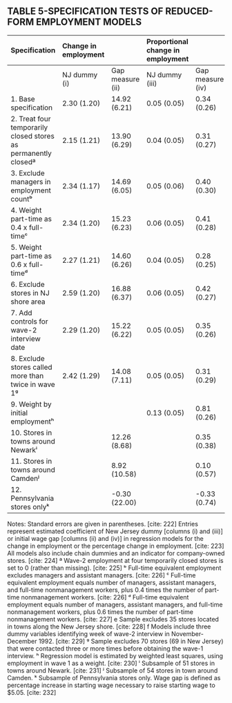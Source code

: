 ## TABLE 5-SPECIFICATION TESTS OF REDUCED-FORM EMPLOYMENT MODELS

| Specification                                         | Change in employment |               | Proportional change in employment |               |
| :---------------------------------------------------- | :------------------- | :------------ | :-------------------------------- | :------------ |
|                                                       | NJ dummy (i)         | Gap measure (ii) | NJ dummy (iii)                    | Gap measure (iv) |
| 1. Base specification                                 |  2.30 (1.20) | 14.92 (6.21) |       0.05 (0.05) |  0.34 (0.26) |
| 2. Treat four temporarily closed stores as permanently closedª |  2.15 (1.21) | 13.90 (6.29) |       0.04 (0.05) |  0.31 (0.27) |
| 3. Exclude managers in employment countᵇ              |  2.34 (1.17) | 14.69 (6.05) |       0.05 (0.06) |  0.40 (0.30) |
| 4. Weight part-time as 0.4 x full-timeᶜ               |  2.34 (1.20) | 15.23 (6.23) |       0.06 (0.05) |  0.41 (0.28) |
| 5. Weight part-time as 0.6 x full-timeᵈ               |  2.27 (1.21) | 14.60 (6.26) |       0.04 (0.05) |  0.28 (0.25) |
| 6. Exclude stores in NJ shore area                    |  2.59 (1.20) | 16.88 (6.37) |       0.06 (0.05) |  0.42 (0.27) |
| 7. Add controls for wave-2 interview date             |  2.29 (1.20) | 15.22 (6.22) |       0.05 (0.05) |  0.35 (0.26) |
| 8. Exclude stores called more than twice in wave 1ᵍ   |  2.42 (1.29) | 14.08 (7.11) |       0.05 (0.05) |  0.31 (0.29) |
| 9. Weight by initial employmentʰ                      |              |              |       0.13 (0.05) |  0.81 (0.26) |
| 10. Stores in towns around Newarkⁱ                    |              | 12.26 (8.68) |                   |  0.35 (0.38) |
| 11. Stores in towns around Camdenʲ                    |              | 8.92 (10.58) |                   |  0.10 (0.57) |
| 12. Pennsylvania stores onlyᵏ                         |              | -0.30 (22.00) |                   | -0.33 (0.74) |

Notes: Standard errors are given in parentheses. [cite: 222] Entries represent estimated coefficient of New Jersey dummy [columns (i) and (iii)] or initial wage gap [columns (ii) and (iv)] in regression models for the change in employment or the percentage change in employment. [cite: 223] All models also include chain dummies and an indicator for company-owned stores. [cite: 224]
ª Wave-2 employment at four temporarily closed stores is set to 0 (rather than missing). [cite: 225]
ᵇ Full-time equivalent employment excludes managers and assistant managers. [cite: 226]
ᶜ Full-time equivalent employment equals number of managers, assistant managers, and full-time nonmanagement workers, plus 0.4 times the number of part-time nonmanagement workers. [cite: 226]
ᵈ Full-time equivalent employment equals number of managers, assistant managers, and full-time nonmanagement workers, plus 0.6 times the number of part-time nonmanagement workers. [cite: 227]
e Sample excludes 35 stores located in towns along the New Jersey shore. [cite: 228]
f Models include three dummy variables identifying week of wave-2 interview in November-December 1992. [cite: 229]
ᵍ Sample excludes 70 stores (69 in New Jersey) that were contacted three or more times before obtaining the wave-1 interview.
ʰ Regression model is estimated by weighted least squares, using employment in wave 1 as a weight. [cite: 230]
ⁱ Subsample of 51 stores in towns around Newark. [cite: 231]
ʲ Subsample of 54 stores in town around Camden.
ᵏ Subsample of Pennsylvania stores only. Wage gap is defined as percentage increase in starting wage necessary to raise starting wage to $5.05. [cite: 232]